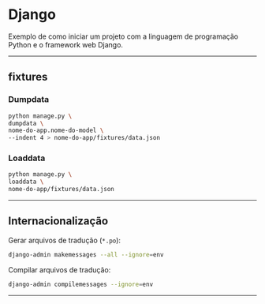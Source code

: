 # Django

Exemplo de como iniciar um projeto com a linguagem de programação Python e o framework web Django.

---

## fixtures

### Dumpdata

```bash
python manage.py \
dumpdata \
nome-do-app.nome-do-model \
--indent 4 > nome-do-app/fixtures/data.json
```

### Loaddata

```bash
python manage.py \
loaddata \
nome-do-app/fixtures/data.json
```

---

## Internacionalização

Gerar arquivos de tradução (`*.po`):

```bash
django-admin makemessages --all --ignore=env
```

Compilar arquivos de tradução:

```bash
django-admin compilemessages --ignore=env
```

---

